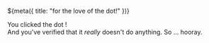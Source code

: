 ${meta({
	title: "for the love of the dot!"
})}
<div><tpdc:resultcard header='Congratulations!?' />
	<div data-id='result'>
		You clicked the <tpdc:var get='dot'></tpdc:var> dot
		<tpdc:var get="clicks" units="times" unit="time"></tpdc:var>!
	</div>
	<div data-id='description'>And you've verified that it <i>really</i> doesn't do anything. So ... hooray.</div>
</tpdc:resultcard></div>